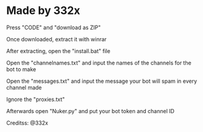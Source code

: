# Made by 332x

Press "CODE" and "download as ZIP"

Once downloaded, extract it with winrar

After extracting, open the "install.bat" file 

Open the "channelnames.txt" and input the names of the channels for the bot to make

Open the "messages.txt" and input the message your bot will spam in every channel made

Ignore the "proxies.txt"

Afterwards open "Nuker.py" and put your bot token and channel ID

Creditss: @332x

